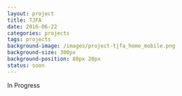 ```yaml
---
layout: project
title: TJFA
date: 2016-06-22
categories: projects
tags: projects
background-image: /images/project-tjfa_home_mobile.png
background-size: 300px
background-position: 80px 20px
status: soon
---
```


In Progress